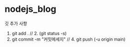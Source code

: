 # nodejs_blog
깃 추가 사항 
1. git add .   // 2. (git status -s)
3. git commit -m "커밋메세지"  //      4. git push (-u origin main)
